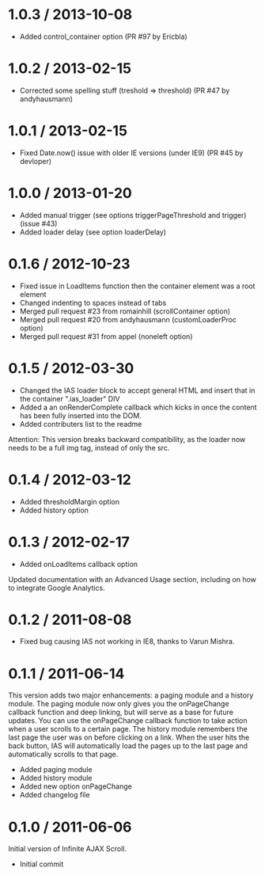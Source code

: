 1.0.3 / 2013-10-08
==================

* Added control_container option (PR #97 by Ericbla)

1.0.2 / 2013-02-15
==================

* Corrected some spelling stuff (treshold => threshold) (PR #47 by andyhausmann)

1.0.1 / 2013-02-15
==================

* Fixed Date.now() issue with older IE versions (under IE9) (PR #45 by devloper)

1.0.0 / 2013-01-20
==================

* Added manual trigger (see options triggerPageThreshold and trigger) (issue #43)
* Added loader delay (see option loaderDelay)

0.1.6 / 2012-10-23
==================

* Fixed issue in LoadItems function then the container element was a root element
* Changed indenting to spaces instead of tabs
* Merged pull request #23 from romainhill (scrollContainer option)
* Merged pull request #20 from andyhausmann (customLoaderProc option)
* Merged pull request #31 from appel (noneleft option)

0.1.5 / 2012-03-30
==================

* Changed the IAS loader block to accept general HTML and insert that in the container ".ias_loader" DIV
* Added a an onRenderComplete callback which kicks in once the content has been fully inserted into the DOM.
* Added contributers list to the readme

Attention: This version breaks backward compatibility, as the loader now needs to be a full img tag, instead of only the src.

0.1.4 / 2012-03-12
==================

* Added thresholdMargin option
* Added history option

0.1.3 / 2012-02-17
==================

* Added onLoadItems callback option

Updated documentation with an Advanced Usage section, including on how to integrate Google Analytics.

0.1.2 / 2011-08-08
==================

* Fixed bug causing IAS not working in IE8, thanks to Varun Mishra.

0.1.1 / 2011-06-14
==================

This version adds two major enhancements: a paging module and a history module. The paging module now only gives you the onPageChange callback function and deep linking, but will serve as a base for future updates. You can use the onPageChange callback function to take action when a user scrolls to a certain page. The history module remembers the last page the user was on before clicking on a link. When the user hits the back button, IAS will automatically load the pages up to the last page and automatically scrolls to that page.

* Added paging module
* Added history module
* Added new option onPageChange
* Added changelog file

0.1.0 / 2011-06-06
==================

Initial version of Infinite AJAX Scroll.

* Initial commit

